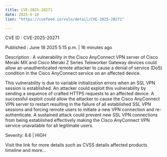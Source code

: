 ```yaml
---
title: CVE-2025-20271
date: 2025-6-18
lien: "https://cvefeed.io/vuln/detail/CVE-2025-20271"

---
```


CVE ID : CVE-2025-20271

Published :  June 18
2025
5:15 p.m. | 16 minutes ago

Description : A vulnerability in the Cisco AnyConnect VPN server of Cisco Meraki MX and Cisco Meraki Z Series Teleworker Gateway devices could allow an unauthenticated
remote attacker to cause a denial of service (DoS) condition in the Cisco AnyConnect service on an affected device.

This vulnerability is due to variable initialization errors when an SSL VPN session is established. An attacker could exploit this vulnerability by sending a sequence of crafted HTTPS requests to an affected device. A successful exploit could allow the attacker to cause the Cisco AnyConnect VPN server to restart
resulting in the failure of all established SSL VPN sessions and forcing remote users to initiate a new VPN connection and re-authenticate. A sustained attack could prevent new SSL VPN connections from being established
effectively making the Cisco AnyConnect VPN service unavailable for all legitimate users.

Severity: 8.6 | HIGH

Visit the link for more details
such as CVSS details
affected products
timeline
and more...
